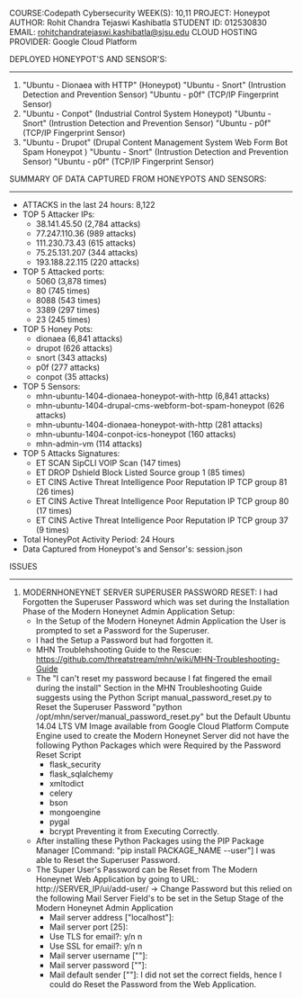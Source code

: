 
COURSE:Codepath Cybersecurity
WEEK(S): 10,11
PROJECT: Honeypot
AUTHOR: Rohit Chandra Tejaswi Kashibatla 
STUDENT ID: 012530830
EMAIL:  rohitchandratejaswi.kashibatla@sjsu.edu
CLOUD HOSTING PROVIDER: Google Cloud Platform

DEPLOYED HONEYPOT'S AND SENSOR'S: 
_________________________________
1) "Ubuntu - Dionaea with HTTP" (Honeypot) 
   "Ubuntu - Snort" (Intrustion Detection and Prevention Sensor) 
   "Ubuntu - p0f" (TCP/IP Fingerprint Sensor)
2) "Ubuntu - Conpot" (Industrial Control System Honeypot)
   "Ubuntu - Snort" (Intrustion Detection and Prevention Sensor) 
   "Ubuntu - p0f" (TCP/IP Fingerprint Sensor)
3) "Ubuntu - Drupot" (Drupal Content Management System Web Form Bot Spam Honeypot )
   "Ubuntu - Snort" (Intrustion Detection and Prevention Sensor)
   "Ubuntu - p0f" (TCP/IP Fingerprint Sensor)

SUMMARY OF DATA CAPTURED FROM HONEYPOTS AND SENSORS:
____________________________________________________
+ ATTACKS in the last 24 hours: 8,122
+ TOP 5 Attacker IPs:
   + 38.141.45.50 (2,784 attacks)
   + 77.247.110.36 (989 attacks)
   + 111.230.73.43 (615 attacks)
   + 75.25.131.207 (344 attacks)
   + 193.188.22.115 (220 attacks)
+ TOP 5 Attacked ports:
   + 5060 (3,878 times)
   + 80 (745 times)
   + 8088 (543 times)
   + 3389 (297 times)
   + 23 (245 times)
+ TOP 5 Honey Pots:
   + dionaea (6,841 attacks)
   + drupot (626 attacks)
   + snort (343 attacks)
   + p0f (277 attacks)
   + conpot (35 attacks)
+ TOP 5 Sensors:
   + mhn-ubuntu-1404-dionaea-honeypot-with-http (6,841 attacks)
   + mhn-ubuntu-1404-drupal-cms-webform-bot-spam-honeypot (626 attacks)
   + mhn-ubuntu-1404-dionaea-honeypot-with-http (281 attacks)
   + mhn-ubuntu-1404-conpot-ics-honeypot (160 attacks)
   + mhn-admin-vm (114 attacks)
+ TOP 5 Attacks Signatures:
   + ET SCAN SipCLI VOIP Scan (147 times)
   + ET DROP Dshield Block Listed Source group 1 (85 times)
   + ET CINS Active Threat Intelligence Poor Reputation IP TCP group 81 (26 times)
   + ET CINS Active Threat Intelligence Poor Reputation IP TCP group 80 (17 times)
   + ET CINS Active Threat Intelligence Poor Reputation IP TCP group 37 (9 times)
+ Total HoneyPot Activity Period: 24 Hours
+ Data Captured from Honeypot's and Sensor's: session.json

ISSUES
______
1) MODERNHONEYNET SERVER SUPERUSER PASSWORD RESET:
   I had Forgotten the Superuser Password which was set during the Installation Phase of the Modern Honeynet Admin Application Setup: 
   + In the Setup of the Modern Honeynet Admin Application the User is prompted to set a Password for the Superuser.
   + I had the Setup a Password but had forgotten it. 
   + MHN Troublehshooting Guide to the Rescue: https://github.com/threatstream/mhn/wiki/MHN-Troubleshooting-Guide 
   + The "I can't reset my password because I fat fingered the email during the install" Section in the MHN Troubleshooting
     Guide suggests using the Python Script manual_password_reset.py to Reset the Superuser Password
     "python /opt/mhn/server/manual_password_reset.py"
     but the Default Ubuntu 14.04 LTS VM Image 
     available from Google Cloud Platform Compute Engine 
     used to create the Modern Honeynet Server did not have the following Python Packages which were Required by the Password Reset Script 
     + flask_security
     + flask_sqlalchemy
     + xmltodict
     + celery
     + bson
     + mongoengine
     + pygal
     + bcrypt
     Preventing it from Executing Correctly.
   + After installing these Python Packages using the PIP Package Manager [Command: "pip install PACKAGE_NAME --user"]
     I was able to Reset the Superuser Password. 
   + The Super User's Password can be Reset from The Modern Honeynet Web Application
     by going to URL: http://SERVER_IP/ui/add-user/ -> Change Password
     but this relied on the following Mail Server Field's to be set in the Setup Stage of the Modern Honeynet Admin Application  
     + Mail server address ["localhost"]:
     + Mail server port [25]:
     + Use TLS for email?: y/n n
     + Use SSL for email?: y/n n
     + Mail server username [""]:
     + Mail server password [""]:
     + Mail default sender [""]:
     I did not set the correct fields, hence I could do Reset the Password from the Web Application. 


